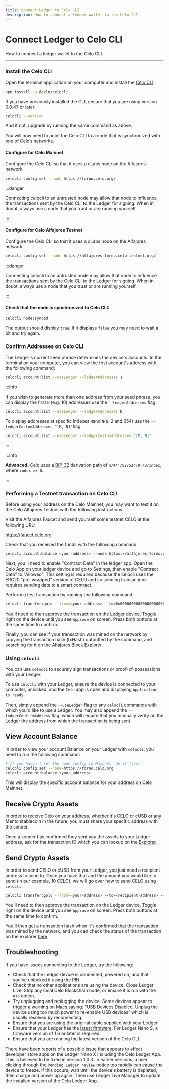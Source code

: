 ```yaml
---
title: Connect Ledger to Celo CLI
description: How to connect a ledger wallet to the Celo CLI.
---
```


# Connect Ledger to Celo CLI

How to connect a ledger wallet to the Celo CLI.

---

### Install the Celo CLI

Open the terminal application on your computer and install the [Celo CLI](/cli/):

```bash
npm install -g @celo/celocli
```

If you have previously installed the CLI, ensure that you are using version 0.0.47 or later:

```bash
celocli --version
```

And if not, upgrade by running the same command as above.

You will now need to point the Celo CLI to a node that is synchronized with one of Celo’s networks.

#### Configure for Celo Mainnet

Configure the Celo CLI so that it uses a cLabs node on the Alfajores network.

```bash
celocli config:set --node https://forno.celo.org/
```

:::danger

Connecting celocli to an untrusted node may allow that node to influence the transactions sent by the Celo CLI to the Ledger for signing. When in doubt, always use a node that you trust or are running yourself.

:::

#### Configure for Celo Alfajores Testnet

Configure the Celo CLI so that it uses a cLabs node on the Alfajores network.

```bash
celocli config:set --node https://alfajores-forno.celo-testnet.org/
```

:::danger

Connecting celocli to an untrusted node may allow that node to influence the transactions sent by the Celo CLI to the Ledger for signing. When in doubt, always use a node that you trust or are running yourself.

:::

#### Check that the node is synchronized to Celo CLI:

```bash
celocli node:synced
```

The output should display `true`. If it displays `false` you may need to wait a bit and try again.

### Confirm Addresses on Celo CLI

The Ledger's current seed phrase determines the device's accounts. In the terminal on your computer, you can view the first account's address with the following command:

```bash
celocli account:list --useLedger --ledgerAddresses 1
```

:::info

If you wish to generate more than one address from your seed phrase, you can display the first `N` (e.g. 10) addresses use the `--ledgerAddresses` flag.

```bash
celocli account:list --useLedger --ledgerAddresses N
```

To display addresses at specific indexes `M`and `N`(e. 2 and 654) use the `--ledgerCustomAddresses "[M, N]"`flag

```bash
celocli account:list --useLedger --ledgerCustomAddresses "[M, N]"
```

:::

:::info

**Advanced:** Celo uses a [BIP-32](https://github.com/bitcoin/bips/blob/master/bip-0032.mediawiki) derivation path of `m/44'/52752'/0'/0/index`, where `index >= 0`.

:::

### Performing a Testnet transaction on Celo CLI

Before using your address on the Celo Mainnet, you may want to test it on the Celo Alfajores Testnet with the following instructions.

Visit the Alfajores Faucet and send yourself some testnet CELO at the following URL:

https://faucet.celo.org

Check that you received the funds with the following command:

```bash
celocli account:balance <your-address> --node https://alfajores-forno.celo-testnet.org/
```

Next, you'll need to enable "Contract Data" in the ledger app. Open the Celo App on your ledger device and go to Settings, then enable "Contract Data" to "Allowed". This setting is required because the celocli uses the ERC20 "pre-wrapped" version of CELO and so sending transactions requires sending data to a smart contract.

Perform a test transaction by running the following command:

```bash
celocli transfer:gold --from=<your-address> --to=0x0000000000000000000000000000000000000001 --value=10000 --useLedger --node https://alfajores-forno.celo-testnet.org/
```

You'll need to then approve the transaction on the Ledger device. Toggle right on the device until you see `Approve` on screen. Press both buttons at the same time to confirm.

Finally, you can see if your transaction was mined on the network by copying the transaction hash (txHash) outputted by the command, and searching for it on the [Alfajores Block Explorer](https://celo-alfajores.blockscout.com/).

### Using `celocli`

You can use `celocli` to securely sign transactions or proof-of-possessions with your Ledger.

To use `celocli` with your Ledger, ensure the device is connected to your computer, unlocked, and the `Celo` app is open and displaying `Application is ready`.

Then, simply append the `--useLedger` flag to any `celocli` commands with which you'd like to use a Ledger. You may also append the `--ledgerConfirmAddress` flag, which will require that you manually verify on the Ledger the address from which the transaction is being sent.

## View Account Balance

In order to view your account Balance on your Ledger with `celocli`, you need to run the following command:

```sh
# If you haven't set the node config to Mainnet, do it first
celocli config:set --node=https://forno.celo.org
celocli account:balance <your-address>
```

This will display the specific account balance for your address on Celo Mainnet.

## Receive Crypto Assets

In order to receive Celo on your address, whether it's CELO or cUSD or any Mento stablecoin in the future, you must share your specific address with the sender.

Once a sender has confirmed they sent you the assets to your Ledger address, ask for the transaction ID which you can lookup on the [Explorer](https://explorer.celo.org/).

## Send Crypto Assets

In order to send CELO or cUSD from your Ledger, you just need a recipient address to send to. Once you have that and the amount you would like to send (in our example, 10 CELO), we will go over how to send CELO using `celocli`.

```sh
celocli transfer:gold --from=<your-address> --to=<recipient-address> --value=10 --useLedger
```

You'll need to then approve the transaction on the Ledger device. Toggle right on the device until you see `Approve` on screen. Press both buttons at the same time to confirm.

You'll then get a transaction hash when it's confirmed that the transaction was mined by the network, and you can check the status of the transaction on the explorer [here](https://explorer.celo.org).

## Troubleshooting

If you have issues connecting to the Ledger, try the following:

- Check that the Ledger device is connected, powered on, and that you've unlocked it using the PIN.
- Check that no other applications are using the device. Close Ledger Live. Stop any local Celo Blockchain node, or ensure it is run with the `--usb` option.
- Try unplugging and replugging the device. Some devices appear to trigger a warning on Macs saying: “USB Devices Disabled. Unplug the device using too much power to re-enable USB devices” which is usually resolved by reconnecting.
- Ensure that you are using the original cable supplied with your Ledger.
- Ensure that your Ledger has the [latest firmware](https://support.ledger.com/hc/en-us/articles/360002731113-Update-device-firmware). For Ledger Nano S, a firmware version of 1.6 or later is required.
- Ensure that you are running the latest version of the Celo CLI.

There have been reports of a possible [issue](https://github.com/celo-org/celo-ledger-spender-app-archived) that appears to affect developer store apps on the Ledger Nano X including the Celo Ledger App. This is believed to be fixed in version 1.0.3. In earlier versions, a user clicking through the `Pending Ledger review` notice too rapidly can cause the device to freeze. If this occurs, wait until the device's battery is depleted, then charge and power up again. Then use Ledger Live Manager to update the installed version of the Celo Ledger App.
